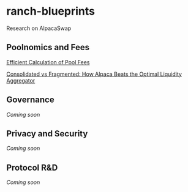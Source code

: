 # ranch-blueprints
Research on AlpacaSwap

## Poolnomics and Fees
[Efficient Calculation of Pool Fees](https://github.com/AlpacaSwap/ranch-blueprints/blob/main/fees/fees.pdf)

[Consolidated vs Fragmented: How Alpaca Beats the Optimal Liquidity Aggregator](https://github.com/AlpacaSwap/ranch-blueprints/blob/main/liquidity_comparison/liquidity_comparison.pdf)

## Governance
_Coming soon_

## Privacy and Security
_Coming soon_

## Protocol R&D
_Coming soon_
